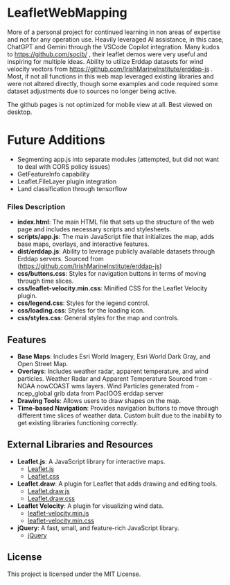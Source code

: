 # LeafletWebMapping
More of a personal project for continued learning in non areas of expertise and not for any operation use. Heavily leveraged AI assistance, in this case, ChatGPT and Gemini through the VSCode Copilot integration. Many kudos to https://github.com/socib/ , their leaflet demos were very useful and inspiring for multiple ideas. Ability to utilize Erddap datasets for wind velocity vectors from https://github.com/IrishMarineInstitute/erddap-js . Most, if not all functions in this web map leveraged existing libraries and were not altered directly, though some examples and code required some dataset adjustments due to sources no longer being active.

The github pages is not optimized for mobile view at all. Best viewed on desktop.

# Future Additions
- Segmenting app.js into separate modules (attempted, but did not want to deal with CORS 
  policy issues)
- GetFeatureInfo capability
- Leaflet.FileLayer plugin integration
- Land classification through tensorflow


### Files Description

- **index.html**: The main HTML file that sets up the structure of the web page and includes necessary scripts and stylesheets.
- **scripts/app.js**: The main JavaScript file that initializes the map, adds base maps, overlays, and interactive features.
- **dist/erddap.js**: Ability to leverage publicly available datasets through Erddap servers.
  Sourced from (https://github.com/IrishMarineInstitute/erddap-js)
- **css/buttons.css**: Styles for navigation buttons in terms of moving through time slices.
- **css/leaflet-velocity.min.css**: Minified CSS for the Leaflet Velocity plugin.
- **css/legend.css**: Styles for the legend control.
- **css/loading.css**: Styles for the loading icon.
- **css/styles.css**: General styles for the map and controls.

## Features

- **Base Maps**: Includes Esri World Imagery, Esri World Dark Gray, and Open Street Map.
- **Overlays**: Includes weather radar, apparent temperature, and wind particles.
  Weather Radar and Apparent Temperature Sourced from - NOAA nowCOAST wms layers.
  Wind Particles generated from - ncep_global grib data from PacIOOS erddap server
- **Drawing Tools**: Allows users to draw shapes on the map.
- **Time-based Navigation**: Provides navigation buttons to move through different time slices of weather data. Custom built due to the inability to get existing libraries functioning correctly.

## External Libraries and Resources

- **Leaflet.js**: A JavaScript library for interactive maps.
  - [Leaflet.js](https://unpkg.com/leaflet@1.9.4/dist/leaflet.js)
  - [Leaflet.css](https://unpkg.com/leaflet@1.9.4/dist/leaflet.css)
- **Leaflet.draw**: A plugin for Leaflet that adds drawing and editing tools.
  - [Leaflet.draw.js](https://cdnjs.cloudflare.com/ajax/libs/leaflet.draw/1.0.4/leaflet.draw.js)
  - [Leaflet.draw.css](https://cdnjs.cloudflare.com/ajax/libs/leaflet.draw/1.0.4/leaflet.draw.css)
- **Leaflet Velocity**: A plugin for visualizing wind data.
  - [leaflet-velocity.min.js](scripts/leaflet-velocity.min.js)
  - [leaflet-velocity.min.css](css/leaflet-velocity.min.css)
- **jQuery**: A fast, small, and feature-rich JavaScript library.
  - [jQuery](https://code.jquery.com/jquery-2.2.4.min.js)
  

## License

This project is licensed under the MIT License.
